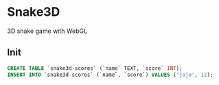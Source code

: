 # Snake3D

3D snake game with WebGL


## Init

```sql
CREATE TABLE `snake3d-scores` (`name` TEXT, `score` INT);
INSERT INTO `snake3d-scores` (`name`, `score`) VALUES ('jojo', 12);
```